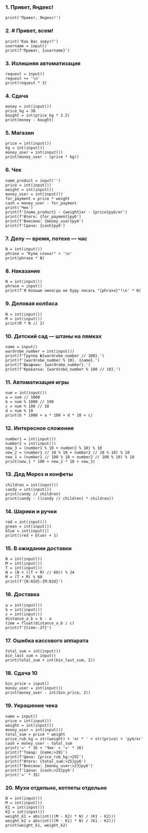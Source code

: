 ### 1. Привет, Яндекс!
```
print('Привет, Яндекс!')
```

### 2. # Привет, всем!
```
print('Как Вас зовут?')
username = input()
print(f'Привет, {username}')
```

### 3. Излишняя автоматизация
```
request = input()
request += '\n'
print(request * 3)
```

### 4. Сдача
```
money = int(input())
price_kg = 38
bought = int(price_kg * 2.5)
print(money - bought)
```

### 5. Магазин
```
price = int(input())
kg = int(input())
money_user = int(input())
print(money_user - (price * kg))
```

### 6. Чек
```
name_product = input('')
price = int(input())
weight = int(input())
money_user = int(input())
for_payment = price * weight
cash = money_user - for_payment
print('Чек')
print(f'{name_product} - {weight}кг - {price}руб/кг')
print(f'Итого: {for_payment}руб')
print(f'Внесено: {money_user}руб')
print(f'Сдача: {cash}руб')

```

### 7. Делу — время, потехе — час
```
N = int(input())
phrase = "Купи слона!" + '\n'
print(phrase * N)
```

### 8. Наказание
```
N = int(input())
phrase = input()
print(f'Я больше никогда не буду писать "{phrase}"!\n' * N)
```

### 9. Деловая колбаса
```
N = int(input())
M = int(input())
print(M * N // 2)
```

### 10. Детский сад — штаны на лямках
```
name = input()
wardrobe_number = int(input())
print(f'Группа №{wardrobe_number // 100}.')
print(f'{wardrobe_number % 10}. {name}.')
print(f'Шкафчик: {wardrobe_number}.')
print(f'Кроватка: {wardrobe_number % 100 // 10}.')
```

### 11. Автоматизация игры
```
num = int(input())
a = num // 1000
b = num % 1000 // 100
c = num % 100 // 10
d = num % 10
print(b * 1000 + a * 100 + d * 10 + c)
```

### 12. Интересное сложение
```
number1 = int(input())
number2 = int(input())
new_3 = (number1 % 10 + number2 % 10) % 10
new_2 = (number1 // 10 % 10 + number2 // 10 % 10) % 10
new_1 = (number1 // 100 % 10 + number2 // 100 % 10) % 10
print(new_1 * 100 + new_2 * 10 + new_3)
```

### 13. Дед Мороз и конфеты
```
children = int(input())
candy = int(input())
print(candy // children)
print(candy - ((candy // children) * children))
```

### 14. Шарики и ручки
```
red = int(input())
green = int(input())
blue = int(input())
print((red + blue) + 1)
```

### 15. В ожидании доставки
```
N = int(input())
M = int(input())
T = int(input())
N = (N + ((T + M) // 60)) % 24
M = (T + M) % 60
print(f'{N:02d}:{M:02d}')
```

### 16. Доставка
```
a = int(input())
b = int(input())
c = int(input())
distance_a_b = b - a
time = float(distance_a_b / c)
print(f'{time:.2f}')
```

### 17. Ошибка кассового аппарата
```
total_sum = int(input())
bin_last_sum = input()
print(total_sum + int(bin_last_sum, 2))
```

### 18. Сдача 10
```
bin_price = input()
money_user = int(input())
print(money_user - int(bin_price, 2))
```

### 19. Украшение чека
```
name = input()
price = int(input())
weight = int(input())
money_user = int(input())
total_sum = price * weight
price_rub_kg = str(weight) + 'кг * ' + str(price) + 'руб/кг'
cash = money_user - total_sum
print('=' * 16 + 'Чек' + '=' * 16)
print(f'Товар: {name:>28}')
print(f'Цена: {price_rub_kg:>29}')
print(f'Итого: {total_sum:>25}руб')
print(f'Внесено: {money_user:>23}руб')
print(f'Сдача: {cash:>25}руб')
print('=' * 35)
```

### 20. Мухи отдельно, котлеты отдельно
```
N = int(input())
M = int(input())
K1 = int(input())
K2 = int(input())
weight_k1 = abs(int(((M - K2) * N) / (K1 - K2)))
weight_k2 = abs(int(((M - K1) * N) / (K1 - K2)))
print(weight_k1, weight_k2)
```
